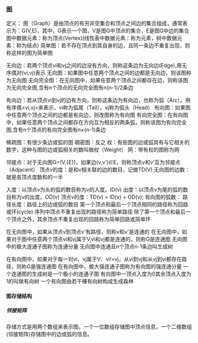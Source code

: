 ### 图

定义：
图（Graph）是由顶点的有穷非空集合和顶点之间边的集合组成，通常表示为：G(V,E)，其中，G表示一个图，V是图G中顶点的集合，E是图G中边的集合
图中数据元素：称为顶点(Vertex)(线性表中数据元素：称为元素，树中数据元素：称为结点)
简单图：若不存在顶点到其自身的边，且同一条边不重复出现，则称这样的图为简单图

无向边：若两个顶点vi和vj之间的边没有方向，则称这条边为无向边(Edge),用无序偶对(vi,vj)表示
无向图：如果图中任意两个顶点之间的边都是无向边，则该图称为无向图
无向完全图：在无向图中，如果任意两个顶点之间都存在边，则称该图为无向完全图,含有n个顶点的无向完全图有n(n-1)/2条边

有向边：若从顶点vi到vj的边有方向，则称这条边为有向边，也称为弧（Arc）。用有序偶\<vi,vj\>来表示，vi称为弧尾（Tail），vj称为弧头（Head）
有向图：如果图中任意两个顶点之间的边都是有向边，则改图称为有向图
有向完全图：在有向图中，如果任意两个顶点之间都存在方向互为相反的两条弧，则称该图为有向完全图,含有n个顶点的有向完全图有n×(n-1)条边

稀疏图：有很少条边或弧的图
稠密图：反之
权：有些图的边或弧具有与它相关的数字，这种与图的边或弧相关的数叫做权（Weight）
网：带有权的图称为网

邻接点：对于无向图G=(V,{E})，如果边(v,v')∈E，则称顶点v和v'互为邻接点（Adjacent）
顶点v的度：是和v相关联的边的数目，记做TD(V)
无向图的边数：就是各顶点度数和的一半

入度：以顶点v为头的弧的数目称为v的入度。ID(v)
出度：以顶点v为尾的弧的数目称为v的出度。OD(v)
顶点v的度：TD(v) = ID(v) + OD(v);
有向图的弧数：
路径长度：路径上的边或弧的数目
第一个顶点和最后一个顶点相同的路径称为回路或环(cycle)
序列中顶点不重复出现的路径称为简单路径
除了第一个顶点和最后一个顶点之外，其余顶点不重复出现的回路称为简单回路或简单环

在无向图中，如果从顶点v到顶点v‘有路径，则称v和v'是连通的
在无向图中，如果对于图中任意两个顶点vi和vj属于V,vi和vj都是连通的，则称G是连通图
无向图中的极大连通子图称为连通分量
无向图中连通且n个顶点n-1条边叫生成树

在有向图中，如果对于每一对vi、vj属于V、vi!=vj，从vi到vj和从vj到vi都存在路径，则称G是强连通图
在有向图中，极大强连通子图称为有向图的强连通分量
一个连通图的生成树是一个极小的连通子图
有向图中一顶点入度为0其余顶点入度为1的叫做有向树
一个有向图由若干棵有向树构成生成森林

#### 图存储结构

##### 邻接矩阵

存储方式是用两个数组来表示图。一个一位数组存储图中顶点信息，一个二维数组(邻接矩阵)存储图中的边或弧的信息。

